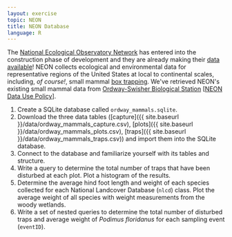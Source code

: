 ```yaml
---
layout: exercise
topic: NEON
title: NEON Database
language: R
---
```


The [National Ecological Observatory Network](http://www.neoninc.org) has entered into the construction phase of development and they are already making their [data available](http://data.neoninc.org)! NEON collects ecological and environmental data for representative regions of the United States at local to continental scales, including, *of course!*, small mammal [box trapping](https://en.wikipedia.org/wiki/Sherman_trap). We've retrieved NEON's existing small mammal data from [Ordway-Swisher Biological Station](http://ordway-swisher.ufl.edu/) [[NEON Data Use Policy](http://www.neonscience.org/content/data-usage-and-citation-policies)]. 

1. Create a SQLite database called `ordway_mammals.sqlite`. 
2. Download the three data tables ([capture]({{ site.baseurl }}/data/ordway_mammals_capture.csv), [plots]({{ site.baseurl }}/data/ordway_mammals_plots.csv), [traps]({{ site.baseurl }}/data/ordway_mammals_traps.csv)) and import them into the SQLite database.
3. Connect to the database and familiarize yourself with its tables and structure.
4. Write a query to determine the total number of traps that have been disturbed 
at each plot. Plot a histogram of the results.
5. Determine the average hind foot length and weight of each species collected 
for each National Landcover Database (`nlcd`) class. Plot the average weight of all species with weight measurements from the woody wetlands.
6. Write a set of nested queries to determine the total number of disturbed traps and average weight of *Podimus floridanus* for each sampling event (`eventID`).
